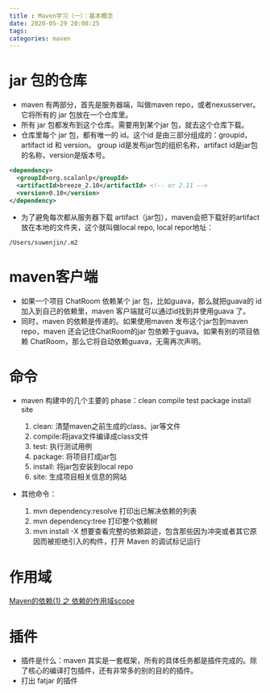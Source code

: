 ```yaml
---
title : Maven学习（一）：基本概念
date: 2020-05-29 20:08:25
tags: 
categories: maven
---
```

# jar 包的仓库
- maven 有两部分，首先是服务器端，叫做maven repo，或者nexusserver。 它将所有的 jar 包放在一个仓库里。
- 所有 jar 包都发布到这个仓库。需要用到某个jar 包，就去这个仓库下载。
- 仓库里每个 jar 包，都有唯一的 id。这个id 是由三部分组成的：groupid，artifact id 和 version。
group id是发布jar包的组织名称，artifact id是jar包的名称，version是版本号。
```xml
<dependency>
  <groupId>org.scalanlp</groupId>
  <artifactId>breeze_2.10</artifactId> <!-- or 2.11 -->
  <version>0.10</version>
</dependency>
```
- 为了避免每次都从服务器下载 artifact（jar包），maven会把下载好的artifact 放在本地的文件夹，这个就叫做local repo, local repor地址：
```shell
/Users/suwenjin/.m2
```

# maven客户端
- 如果一个项目 ChatRoom 依赖某个 jar 包，比如guava，那么就把guava的 id 加入到自己的依赖里，maven 客户端就可以通过id找到并使用guava 了。
- 同时，maven 的依赖是传递的。如果使用maven 发布这个jar包到maven repo，maven 还会记住ChatRoom的jar 包依赖于guava。如果有别的项目依赖 ChatRoom，那么它将自动依赖guava，无需再次声明。

# 命令
- maven 构建中的几个主要的 phase：clean compile test package install site
  1. clean: 清楚maven之前生成的class、jar等文件
  2. compile:将java文件编译成class文件
  3. test: 执行测试用例
  4. package: 将项目打成jar包
  5. install: 将jar包安装到local repo
  6. site: 生成项目相关信息的网站
  
- 其他命令：
  1. mvn dependency:resolve 打印出已解决依赖的列表
  2. mvn dependency:tree 打印整个依赖树
  3. mvn install -X 想要查看完整的依赖踪迹，包含那些因为冲突或者其它原因而被拒绝引入的构件，打开 Maven 的调试标记运行

# 作用域
[Maven的依赖(1) 之 依赖的作用域scope](https://www.jianshu.com/p/c5d84c2c7fc8)
# 插件
- 插件是什么：maven 其实是一套框架，所有的具体任务都是插件完成的。除了核心的编译打包插件，还有非常多的别的目的的插件。
- 打出 fatjar 的插件